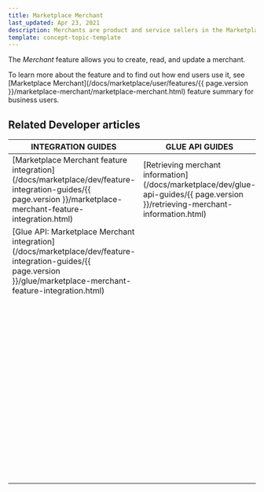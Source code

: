 ```yaml
---
title: Marketplace Merchant
last_updated: Apr 23, 2021
description: Merchants are product and service sellers in the Marketplace.
template: concept-topic-template
---
```


The *Merchant* feature allows you to create, read, and update a merchant.

To learn more about the feature and to find out how end users use it, see [Marketplace Merchant](/docs/marketplace/user/features/{{ page.version }}/marketplace-merchant/marketplace-merchant.html) feature summary for business users.

## Related Developer articles


|INTEGRATION GUIDES  |GLUE API GUIDES  |DATA IMPORT  |
|---------|---------|---------|
|[Marketplace Merchant feature integration](/docs/marketplace/dev/feature-integration-guides/{{ page.version }}/marketplace-merchant-feature-integration.html)     |[Retrieving merchant information](/docs/marketplace/dev/glue-api-guides/{{ page.version }}/retrieving-merchant-information.html)         | [File details: merchant.csv](/docs/marketplace/dev/data-import/{{ page.version }}/file-details-merchant-csv.html)        | 
|[Glue API: Marketplace Merchant integration](/docs/marketplace/dev/feature-integration-guides/{{ page.version }}/glue/marketplace-merchant-feature-integration.html)     |         | [File details: merchant_profile.csv](/docs/marketplace/dev/data-import/{{ page.version }}/file-details-merchant-profile-csv.html)        |
|     |         | [File details: merchant_profile_address.csv](/docs/marketplace/dev/data-import/{{ page.version }}/file-details-merchant-profile-address-csv.html)        |
|     |         |[File details: merchant_stock.csv](/docs/marketplace/dev/data-import/{{ page.version }}/file-details-merchant-stock-csv.html)         |
|     |         | [File details: merchant_store.csv](/docs/marketplace/dev/data-import/{{ page.version }}/file-details-merchant-store-csv.html)        |
